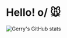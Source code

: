 # Hello! o/ 🐭
![Gerry's GitHub stats](https://github-readme-stats.vercel.app/api?username=Hiratsuna&show_icons=true&theme=synthwave)
